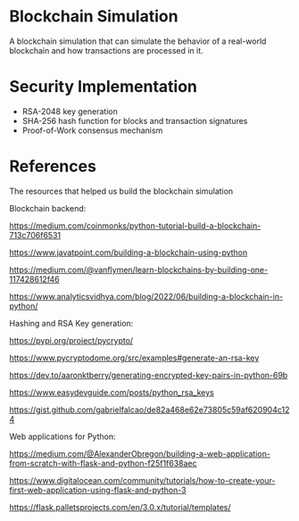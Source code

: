 # Blockchain Simulation 
A blockchain simulation that can simulate the behavior of a real-world blockchain and how transactions are processed in it.  

# Security Implementation 
- RSA-2048 key generation
- SHA-256 hash function for blocks and transaction signatures
- Proof-of-Work consensus mechanism

# References
The resources that helped us build the blockchain simulation 

Blockchain backend: 

https://medium.com/coinmonks/python-tutorial-build-a-blockchain-713c706f6531 

https://www.javatpoint.com/building-a-blockchain-using-python  


https://medium.com/@vanflymen/learn-blockchains-by-building-one-117428612f46 

https://www.analyticsvidhya.com/blog/2022/06/building-a-blockchain-in-python/ 


 

Hashing and RSA Key generation:  

https://pypi.org/project/pycrypto/ 

https://www.pycryptodome.org/src/examples#generate-an-rsa-key  

https://dev.to/aaronktberry/generating-encrypted-key-pairs-in-python-69b 

https://www.easydevguide.com/posts/python_rsa_keys 

https://gist.github.com/gabrielfalcao/de82a468e62e73805c59af620904c124 

 

Web applications for Python: 

https://medium.com/@AlexanderObregon/building-a-web-application-from-scratch-with-flask-and-python-f25f1f638aec 

https://www.digitalocean.com/community/tutorials/how-to-create-your-first-web-application-using-flask-and-python-3  

https://flask.palletsprojects.com/en/3.0.x/tutorial/templates/  
